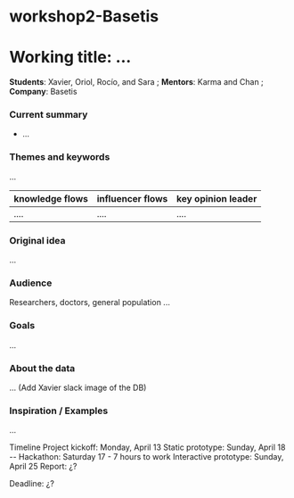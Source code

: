 # workshop2-Basetis

# Working title: ...

**Students**: Xavier, Oriol, Rocío, and Sara ; **Mentors**: Karma and Chan ; **Company**: Basetis

### Current summary
- ...

### Themes and keywords
...

| knowledge flows        | influencer flows | key opinion leader |
| -------       | ------------- | ------------- |
| ....        | .... | .... |

### Original idea
...

### Audience
Researchers, doctors, general population ...

### Goals
...


### About the data
... (Add Xavier slack image of the DB)

### Inspiration / Examples
...


Timeline
Project kickoff: Monday, April 13
Static prototype: Sunday, April 18 -- Hackathon: Saturday 17 - 7 hours to work
Interactive prototype: Sunday, April 25
Report: ¿?

Deadline: ¿?
